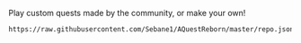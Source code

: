 Play custom quests made by the community, or make your own!
```
https://raw.githubusercontent.com/Sebane1/AQuestReborn/master/repo.json
```
